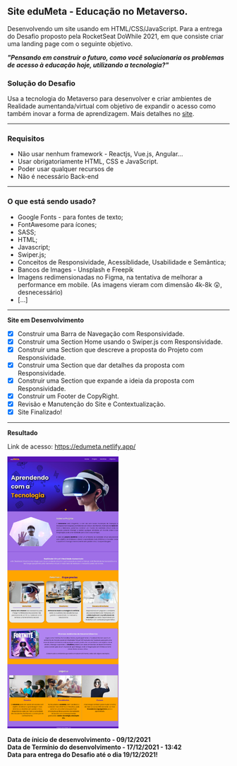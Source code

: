 ## Site eduMeta - Educação no Metaverso.

Desenvolvendo um site usando em HTML/CSS/JavaScript. Para a entrega do Desafio proposto pela RocketSeat DoWhile 2021, em que consiste criar uma landing page com o seguinte objetivo.

***"Pensando em construir o futuro, como você solucionaria os problemas de acesso à educação hoje, utilizando a tecnologia?"***

### Solução do Desafio
Usa a tecnologia do Metaverso para desenvolver e criar ambientes de Realidade aumentanda/virtual com objetivo de expandir o acesso como também inovar a forma de aprendizagem. Mais detalhes no <a href="https://edumeta.netlify.app/">site</a>.
<hr>

### Requisitos

* Não usar nenhum framework - Reactjs, Vue.js, Angular...
* Usar obrigatoriamente HTML, CSS e JavaScript.
* Poder usar qualquer recursos de
* Não é necessário Back-end

<hr>

### O que está sendo usado?
* Google Fonts - para fontes de texto;
* FontAwesome para ícones;
* SASS;
* HTML;
* Javascript;
* Swiper.js;
* Conceitos de Responsividade, Acessiblidade, Usabilidade e Semântica;
* Bancos de Images - Unsplash e Freepik
* Imagens redimensionadas no Figma, na tentativa de melhorar a performance em mobile. (As imagens vieram com dimensão 4k-8k 😲, desnecessário)
* [...]

<hr>

**Site em Desenvolvimento**
- [x] Construir uma Barra de Navegação com Responsividade.
- [X] Construir uma Section Home usando o Swiper.js com Responsividade.
- [X] Construir uma Section que descreve a proposta do Projeto com Responsividade. 
- [X] Construir uma Section que dar detalhes da proposta com Responsividade. 
- [X] Construir uma Section que expande a ideia da proposta com Responsividade.
- [X] Construir um Footer de CopyRight.
- [X] Revisão e Manutenção do Site e Contextualização.
- [X] Site Finalizado!

<hr>

**Resultado**

Link de acesso: https://edumeta.netlify.app/

<img src="./Assets/img/landing_page.png" width="50%">

**Data de ínicio de desenvolvimento - 09/12/2021**<br>
**Data de Termínio do desenvolvimento - 17/12/2021 - 13:42**<br>
**Data para entrega do Desafio até o dia 19/12/2021!**
